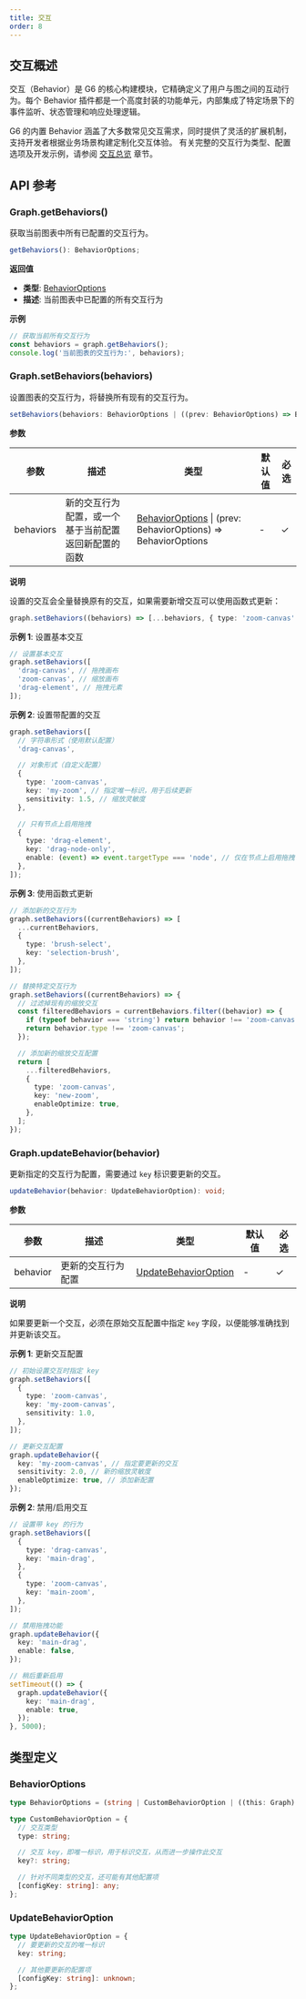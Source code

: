 ```yaml
---
title: 交互
order: 8
---
```


## 交互概述

交互（Behavior）是 G6 的核心构建模块，它精确定义了用户与图之间的互动行为。每个 Behavior 插件都是一个高度封装的功能单元，内部集成了特定场景下的事件监听、状态管理和响应处理逻辑。

G6 的内置 Behavior 涵盖了大多数常见交互需求，同时提供了灵活的扩展机制，支持开发者根据业务场景构建定制化交互体验。
有关完整的交互行为类型、配置选项及开发示例，请参阅 [交互总览](/manual/behavior/overview) 章节。

## API 参考

### Graph.getBehaviors()

获取当前图表中所有已配置的交互行为。

```typescript
getBehaviors(): BehaviorOptions;
```

**返回值**

- **类型**: [BehaviorOptions](#behavioroptions)
- **描述**: 当前图表中已配置的所有交互行为

**示例**

```typescript
// 获取当前所有交互行为
const behaviors = graph.getBehaviors();
console.log('当前图表的交互行为:', behaviors);
```

### Graph.setBehaviors(behaviors)

设置图表的交互行为，将替换所有现有的交互行为。

```typescript
setBehaviors(behaviors: BehaviorOptions | ((prev: BehaviorOptions) => BehaviorOptions)): void;
```

**参数**

| 参数      | 描述                                                 | 类型                                                                              | 默认值 | 必选 |
| --------- | ---------------------------------------------------- | --------------------------------------------------------------------------------- | ------ | ---- |
| behaviors | 新的交互行为配置，或一个基于当前配置返回新配置的函数 | [BehaviorOptions](#behavioroptions) \| (prev: BehaviorOptions) => BehaviorOptions | -      | ✓    |

**说明**

设置的交互会全量替换原有的交互，如果需要新增交互可以使用函数式更新：

```typescript
graph.setBehaviors((behaviors) => [...behaviors, { type: 'zoom-canvas' }]);
```

**示例 1**: 设置基本交互

```typescript
// 设置基本交互
graph.setBehaviors([
  'drag-canvas', // 拖拽画布
  'zoom-canvas', // 缩放画布
  'drag-element', // 拖拽元素
]);
```

**示例 2**: 设置带配置的交互

```typescript
graph.setBehaviors([
  // 字符串形式（使用默认配置）
  'drag-canvas',

  // 对象形式（自定义配置）
  {
    type: 'zoom-canvas',
    key: 'my-zoom', // 指定唯一标识，用于后续更新
    sensitivity: 1.5, // 缩放灵敏度
  },

  // 只有节点上启用拖拽
  {
    type: 'drag-element',
    key: 'drag-node-only',
    enable: (event) => event.targetType === 'node', // 仅在节点上启用拖拽
  },
]);
```

**示例 3**: 使用函数式更新

```typescript
// 添加新的交互行为
graph.setBehaviors((currentBehaviors) => [
  ...currentBehaviors,
  {
    type: 'brush-select',
    key: 'selection-brush',
  },
]);

// 替换特定交互行为
graph.setBehaviors((currentBehaviors) => {
  // 过滤掉现有的缩放交互
  const filteredBehaviors = currentBehaviors.filter((behavior) => {
    if (typeof behavior === 'string') return behavior !== 'zoom-canvas';
    return behavior.type !== 'zoom-canvas';
  });

  // 添加新的缩放交互配置
  return [
    ...filteredBehaviors,
    {
      type: 'zoom-canvas',
      key: 'new-zoom',
      enableOptimize: true,
    },
  ];
});
```

### Graph.updateBehavior(behavior)

更新指定的交互行为配置，需要通过 `key` 标识要更新的交互。

```typescript
updateBehavior(behavior: UpdateBehaviorOption): void;
```

**参数**

| 参数     | 描述               | 类型                                          | 默认值 | 必选 |
| -------- | ------------------ | --------------------------------------------- | ------ | ---- |
| behavior | 更新的交互行为配置 | [UpdateBehaviorOption](#updatebehavioroption) | -      | ✓    |

**说明**

如果要更新一个交互，必须在原始交互配置中指定 `key` 字段，以便能够准确找到并更新该交互。

**示例 1**: 更新交互配置

```typescript
// 初始设置交互时指定 key
graph.setBehaviors([
  {
    type: 'zoom-canvas',
    key: 'my-zoom-canvas',
    sensitivity: 1.0,
  },
]);

// 更新交互配置
graph.updateBehavior({
  key: 'my-zoom-canvas', // 指定要更新的交互
  sensitivity: 2.0, // 新的缩放灵敏度
  enableOptimize: true, // 添加新配置
});
```

**示例 2**: 禁用/启用交互

```typescript
// 设置带 key 的行为
graph.setBehaviors([
  {
    type: 'drag-canvas',
    key: 'main-drag',
  },
  {
    type: 'zoom-canvas',
    key: 'main-zoom',
  },
]);

// 禁用拖拽功能
graph.updateBehavior({
  key: 'main-drag',
  enable: false,
});

// 稍后重新启用
setTimeout(() => {
  graph.updateBehavior({
    key: 'main-drag',
    enable: true,
  });
}, 5000);
```

## 类型定义

### BehaviorOptions

```typescript
type BehaviorOptions = (string | CustomBehaviorOption | ((this: Graph) => CustomBehaviorOption))[];

type CustomBehaviorOption = {
  // 交互类型
  type: string;

  // 交互 key，即唯一标识，用于标识交互，从而进一步操作此交互
  key?: string;

  // 针对不同类型的交互，还可能有其他配置项
  [configKey: string]: any;
};
```

### UpdateBehaviorOption

```typescript
type UpdateBehaviorOption = {
  // 要更新的交互的唯一标识
  key: string;

  // 其他要更新的配置项
  [configKey: string]: unknown;
};
```
